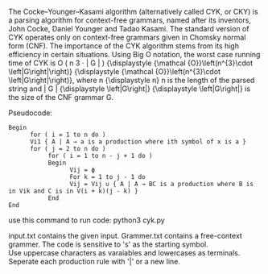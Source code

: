 The Cocke–Younger–Kasami algorithm (alternatively called CYK, or CKY) is a parsing algorithm for context-free grammars, named after its inventors, John Cocke, Daniel Younger and Tadao Kasami.
The standard version of CYK operates only on context-free grammars given in Chomsky normal form (CNF).
The importance of the CYK algorithm stems from its high efficiency in certain situations. Using Big O notation, the worst case running time of CYK is O ( n 3 ⋅ | G | ) {\displaystyle {\mathcal {O}}\left(n^{3}\cdot \left|G\right|\right)} {\displaystyle {\mathcal {O}}\left(n^{3}\cdot \left|G\right|\right)}, where n {\displaystyle n} n is the length of the parsed string and | G | {\displaystyle \left|G\right|} {\displaystyle \left|G\right|} is the size of the CNF grammar G.


Pseudocode:

    Begin
          for ( i = 1 to n do )
          Vi1 { A | A → a is a production where ith symbol of x is a }
          for ( j = 2 to n do )
               for ( i = 1 to n - j + 1 do )
               Begin
                     Vij = ϕ
                     For k = 1 to j - 1 do
                     Vij = Vij ∪ { A | A → BC is a production where B is in Vik and C is in V(i + k)(j - k) }
               End
    End




use this command to run code:
python3 cyk.py

input.txt contains the given input.
Grammer.txt contains a free-context grammer.
The code is sensitive to 's' as the starting symbol.  
Use uppercase characters as varaiables and lowercases as terminals.
Seperate each production rule with '|' or a new line.
